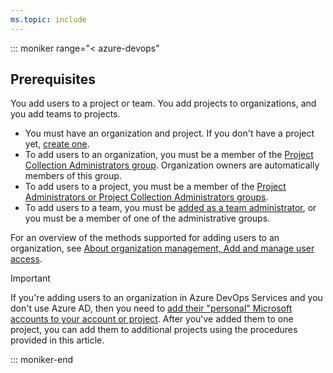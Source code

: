 ```yaml
---
ms.topic: include
---
```



::: moniker range="< azure-devops"  

## Prerequisites

You add users to a project or team. You add projects to organizations, and you add teams to projects.

* You must have an organization and project. If you don't have a project yet, [create one](/azure/devops/organizations/projects/create-project). 
* To add users to an organization, you must be a member of the [Project Collection Administrators group](/azure/devops/organizations/security/set-project-collection-level-permissions). Organization owners are automatically members of this group.
* To add users to a project, you must be a member of the [Project Administrators or Project Collection Administrators groups](/azure/devops/organizations/security/set-project-collection-level-permissions).   
* To add users to a team, you must be [added as a team administrator](/azure/devops/organizations/settings/add-team-administrator), or you must be a member of one of the administrative groups.  

For an overview of the methods supported for adding users to an organization, see [About organization management, Add and manage user access](/azure/devops/organizations/accounts/organization-management#add-users). 

> [!IMPORTANT]
> If you're adding users to an organization in Azure DevOps Services and you don't use Azure AD, then you need to [add their "personal" Microsoft accounts to your account or project](../../user-guide/sign-up-invite-teammates.md#invite-others). After you've added them to one project, you can add them to additional projects using the procedures provided in this article.


::: moniker-end  